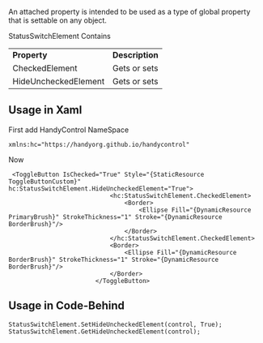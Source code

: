 An attached property is intended to be used as a type of global property that is settable on any object. 

StatusSwitchElement Contains 

<table>
<tr>
<td><b>Property</b></td>
<td><b>Description</b></td>
</tr>
<tr>
<td>CheckedElement</td>
<td>Gets or sets </td>
</tr>
<tr>
<td>HideUncheckedElement</td>
<td>Gets or sets </td>
</tr>
</table>

## Usage in Xaml
First add HandyControl NameSpace
```
xmlns:hc="https://handyorg.github.io/handycontrol"
```
Now
```
 <ToggleButton IsChecked="True" Style="{StaticResource ToggleButtonCustom}" hc:StatusSwitchElement.HideUncheckedElement="True">
                            <hc:StatusSwitchElement.CheckedElement>
                                <Border>
                                    <Ellipse Fill="{DynamicResource PrimaryBrush}" StrokeThickness="1" Stroke="{DynamicResource BorderBrush}"/>
                                </Border>
                            </hc:StatusSwitchElement.CheckedElement>
                            <Border>
                                <Ellipse Fill="{DynamicResource BorderBrush}" StrokeThickness="1" Stroke="{DynamicResource BorderBrush}"/>
                            </Border>
                        </ToggleButton>
```

## Usage in Code-Behind
```
StatusSwitchElement.SetHideUncheckedElement(control, True);
StatusSwitchElement.GetHideUncheckedElement(control);
```
